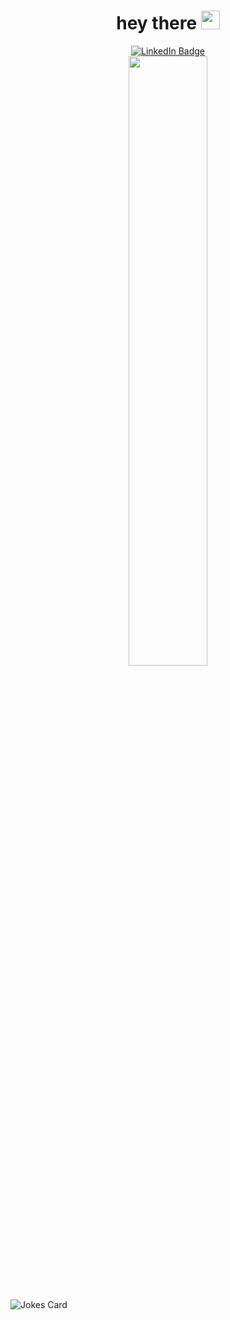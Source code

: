 
<h1 align="center">
  hey there
  <img src="https://media.giphy.com/media/hvRJCLFzcasrR4ia7z/giphy.gif" width="30px"/>
</h1>



<div id="badges" align="center">
  <a href="https://www.linkedin.com/in/yannic-abou-taleb-9a154078/">
    <img src="https://img.shields.io/badge/LinkedIn-blue?style=for-the-badge&logo=linkedin&logoColor=white" alt="LinkedIn Badge"/>
  </a>
</div>
<div id="badges" align="center">
<a href="https://github.com/yat90">
 <img src="https://komarev.com/ghpvc/?username=yat90&style=flat-square&color=blue" alt=""/>
</a>
</div>

<div id="header" align="center">
  <img src="https://media.giphy.com/media/S9oecmLUi26zYzrTZt/giphy.gif" width="50%"/>
</div>

 
 
 <h1 align="center">
 </h1>
<!-- Markdown -->

![Jokes Card](https://readme-jokes.vercel.app/api)
